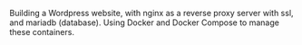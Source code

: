Building a Wordpress website, with nginx as a reverse proxy server with ssl, and mariadb (database). 
Using Docker and Docker Compose to manage these containers.
